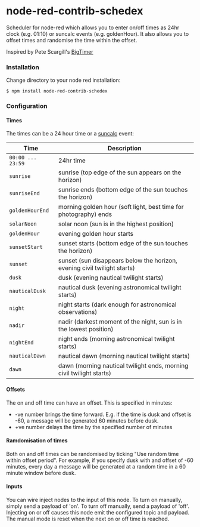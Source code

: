 # node-red-contrib-schedex

Scheduler for node-red which allows you to enter on/off times as 24hr clock (e.g. 01:10) or suncalc events (e.g. goldenHour).
It also allows you to offset times and randomise the time within the offset.

Inspired by Pete Scargill's [BigTimer](http://tech.scargill.net/big-timer/)



### Installation
 
Change directory to your node red installation:

    $ npm install node-red-contrib-schedex
 
### Configuration 
    
#### Times
    
The times can be a 24 hour time or a [suncalc](https://github.com/mourner/suncalc) event:


| Time        | Description                                                              |
| --------------- | ------------------------------------------------------------------------ |
| `00:00 ... 23:59`       | 24hr time                     |
| `sunrise`       | sunrise (top edge of the sun appears on the horizon)                     |
| `sunriseEnd`    | sunrise ends (bottom edge of the sun touches the horizon)                |
| `goldenHourEnd` | morning golden hour (soft light, best time for photography) ends         |
| `solarNoon`     | solar noon (sun is in the highest position)                              |
| `goldenHour`    | evening golden hour starts                                               |
| `sunsetStart`   | sunset starts (bottom edge of the sun touches the horizon)               |
| `sunset`        | sunset (sun disappears below the horizon, evening civil twilight starts) |
| `dusk`          | dusk (evening nautical twilight starts)                                  |
| `nauticalDusk`  | nautical dusk (evening astronomical twilight starts)                     |
| `night`         | night starts (dark enough for astronomical observations)                 |
| `nadir`         | nadir (darkest moment of the night, sun is in the lowest position)       |
| `nightEnd`      | night ends (morning astronomical twilight starts)                        |
| `nauticalDawn`  | nautical dawn (morning nautical twilight starts)                         |
| `dawn`          | dawn (morning nautical twilight ends, morning civil twilight starts)     |


#### Offsets

The on and off time can have an offset. This is specified in minutes:

 - -ve number brings the time forward. E.g. if the time is dusk and offset is -60, a message will be generated 60 minutes before dusk.
 - +ve number delays the time by the specified number of minutes

#### Ramdomisation of times

Both on and off times can be randomised by ticking "Use random time within offset period". For example, if you specify dusk with
and offset of -60 minutes, every day a message will be generated at a random time in a 60 minute window before dusk.
  
#### Inputs
  
You can wire inject nodes to the input of this node. To turn on manually, simply send a payload of 'on'. To turn off manually,
send a payload of 'off'. Injecting on or off causes this node emit the configured topic and payload. The manual mode is reset when the next on or off time is reached.